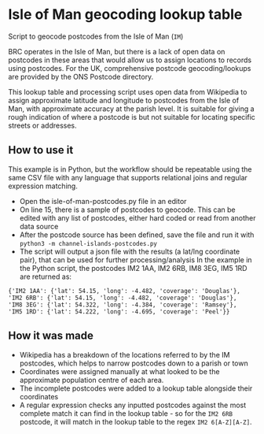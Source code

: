 # Isle of Man geocoding lookup table
Script to geocode postcodes from the Isle of Man (`IM`)

BRC operates in the Isle of Man, but there is a lack of open data on postcodes in these areas that would allow us to assign locations to records using postcodes. For the UK, comprehensive postcode geocoding/lookups are provided by the ONS Postcode directory.

This lookup table and processing script uses open data from Wikipedia to assign approximate latitude and longitude to postcodes from the Isle of Man, with approximate accuracy at the parish level. It is suitable for giving a rough indication of where a postcode is but not suitable for locating specific streets or addresses.

## How to use it

This example is in Python, but the workflow should be repeatable using the same CSV file with any language that supports relational joins and regular expression matching.

* Open the isle-of-man-postcodes.py file in an editor
* On line 15, there is a sample of postcodes to geocode. This can be edited with any list of postcodes, either hard coded or read from another data source
* After the postcode source has been defined, save the file and run it with `python3 -m channel-islands-postcodes.py`
* The script will output a json file with the results (a lat/lng coordinate pair), that can be used for further processing/analysis In the example in the Python script, the postcodes IM2 1AA, IM2 6RB, IM8 3EG, IM5 1RD are returned as:

```
{'IM2 1AA': {'lat': 54.15, 'long': -4.482, 'coverage': 'Douglas'}, 
'IM2 6RB': {'lat': 54.15, 'long': -4.482, 'coverage': 'Douglas'}, 
'IM8 3EG': {'lat': 54.322, 'long': -4.384, 'coverage': 'Ramsey'}, 
'IM5 1RD': {'lat': 54.222, 'long': -4.695, 'coverage': 'Peel'}}
```
 
## How it was made

* Wikipedia has a breakdown of the locations referred to by the IM postcodes, which helps to narrow postcodes down to a parish or town
* Coordinates were assigned manually at what looked to be the approximate population centre of each area.
* The incomplete postcodes were added to a lookup table alongside their coordinates
* A regular expression checks any inputted postcodes against the most complete match it can find in the lookup table - so for the `IM2 6RB` postcode, it will match in the lookup table to the regex `IM2 6[A-Z][A-Z]`.
